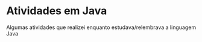 # Atividades em Java
 Algumas atividades que realizei enquanto estudava/relembrava a linguagem Java
